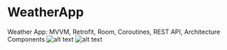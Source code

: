 # WeatherApp
Weather App: MVVM, Retrofit, Room, Coroutines, REST API, Architecture Components
![alt text](https://sun9-22.userapi.com/impg/TqOI-aVn2-fgndLd-9wNmeZMVAaaEDik1ROg8g/naIEQKRUT5M.jpg?size=1051x2160&quality=96&sign=da7d609bff2b8da14171ed083e64de2f&type=album)
![alt text](https://sun9-17.userapi.com/impg/bF_mZ9qAe-rW1T39buBUTqrjlv5NLuy8CAyAnA/KLd-vsqc1_s.jpg?size=1051x2160&quality=96&sign=d29ac8503b5a23218b12fbfaeb792189&type=album)
